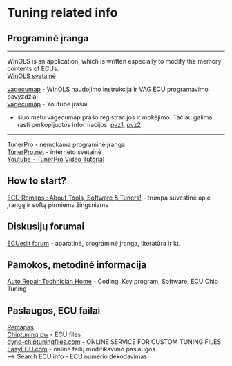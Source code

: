 # Tuning related info

## Programinė įranga
***
WinOLS is an application, which is written especially to modify the memory contents of ECUs.<br>
[WinOLS svetainė](https://www.evc.de/en/product/ols/software/)<br>

[vagecumap](https://sites.google.com/site/vagecumap/2-winols-guide) - WinOLS naudojimo instrukcija ir VAG ECU programavimo pavyzdžiai<br>
[vagecumap](https://www.youtube.com/playlist?list=PLxYpxtRjTQYJie-xnCH_Unx4l65Cu6W-r) - Youtube įrašai<br>
- šiuo metu vagecumap prašo registracijos ir mokėjimo. Tačiau galima rasti perkopijuotos informacijos: [pvz1](https://www.car-auto-repair.com/winols-remap-exhaust-gas-recirculation-egr-map-in-the-ecu/), [pvz2](http://blog.obdii365.com/2016/12/16/change-egr-map-in-winols-tuning-software/)
***
TunerPro - nemokama programinė įranga<br>
[TunerPro.net](http://www.tunerpro.net/) - interneto svetainė<br>
[Youtube - TunerPro Video Tutorial](https://www.youtube.com/playlist?list=PLiVpvgq8w2uEkzzLg6AGjGBu8AUp4cEjo)<br>

## How to start?
[ECU Remaps : About Tools, Software & Tuners!](https://www.team-bhp.com/forum/technical-stuff/190894-ecu-remaps-about-tools-software-tuners.html) - trumpa suvestinė apie įrangą ir softą pirmiems žingsniams<br>

## Diskusijų forumai
[ECUedit forum](https://www.ecuedit.com/) - aparatinė, programinė įranga, literatūra ir kt.<br>

## Pamokos, metodinė informacija
[Auto Repair Technician Home](https://www.car-auto-repair.com/category/ecu-chip-tuning/) - Coding, Key program, Software, ECU Chip Tuning<br>

## Paslaugos, ECU failai
[Remapas](http://remapas.eu/)<br>
[Chiptuning.pw](http://chiptuning.pw/ecu-files/) - ECU files<br>
[dyno-chiptuningfiles.com](https://www.dyno-chiptuningfiles.com/) - ONLINE SERVICE FOR CUSTOM TUNING FILES<br>
[EasyECU.com](https://easyecu.com/) - online failų modifikavimo paslaugos.<br>
--> Search ECU info - ECU numerio dekodavimas<br>


